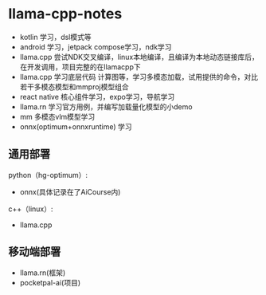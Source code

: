 # llama-cpp-notes

+ kotlin 学习，dsl模式等
+ android 学习，jetpack compose学习，ndk学习
+ llama.cpp 尝试NDK交叉编译，linux本地编译，且编译为本地动态链接库后，在开发调用，项目完整的在llamacpp下
+ llama.cpp 学习底层代码 计算图等，学习多模态加载，试用提供的命令，对比若干多模态模型和mmproj模型组合
+ react native 核心组件学习，expo学习，导航学习
+ llama.rn  学习官方用例，并编写加载量化模型的小demo
+ mm 多模态vlm模型学习
+ onnx(optimum+onnxruntime) 学习

## 通用部署

python（hg-optimum）:

+ onnx(具体记录在了AiCourse内)

c++（linux）:

+ llama.cpp

## 移动端部署

+ llama.rn(框架)
+ pocketpal-ai(项目)
